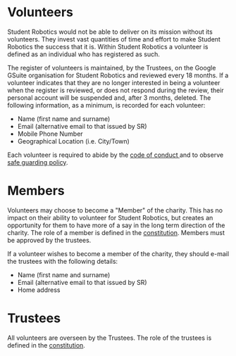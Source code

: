 # Volunteers

Student Robotics would not be able to deliver on its mission without its volunteers. They invest vast quantities of time and effort to make Student Robotics the success that it is. Within Student Robotics a volunteer is defined as an individual who has registered as such.

The register of volunteers is maintained, by the Trustees, on the Google GSuite organisation for Student Robotics and reviewed every 18 months. If a volunteer indicates that they are no longer interested in being a volunteer when the register is reviewed, or does not respond during the review, their personal account will be suspended and, after 3 months, deleted. The following information, as a minimum, is recorded for each volunteer:

* Name \(first name and surname\)
* Email \(alternative email to that issued by SR\)
* Mobile Phone Number
* Geographical Location \(i.e. City/Town\)

Each volunteer is required to abide by the  [code of conduct ](code-of-conduct.md) and to observe  [safe guarding policy](safeguarding.md). 

# Members

Volunteers may choose to become a "Member" of the charity. This has no impact on their ability to volunteer for Student Robotics, but creates an opportunity for them to have more of a say in the long term direction of the charity. The role of a member is defined in the [constitution](../resources/constitution.pdf). Members must be approved by the trustees.

If a volunteer wishes to become a member of the charity, they should e-mail the trustees with the following details:

* Name \(first name and surname\)
* Email \(alternative email to that issued by SR\)
* Home address

# Trustees

All volunteers are overseen by the Trustees. The role of the trustees is defined in the [constitution](../resources/constitution.pdf).
